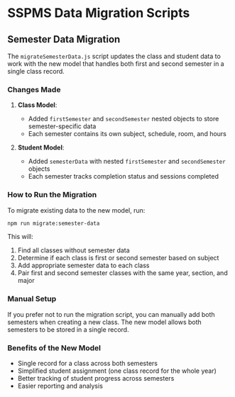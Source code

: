 # SSPMS Data Migration Scripts

## Semester Data Migration

The `migrateSemesterData.js` script updates the class and student data to work with the new model that handles both first and second semester in a single class record.

### Changes Made

1. **Class Model**:
   - Added `firstSemester` and `secondSemester` nested objects to store semester-specific data
   - Each semester contains its own subject, schedule, room, and hours

2. **Student Model**:
   - Added `semesterData` with nested `firstSemester` and `secondSemester` objects
   - Each semester tracks completion status and sessions completed

### How to Run the Migration

To migrate existing data to the new model, run:

```bash
npm run migrate:semester-data
```

This will:
1. Find all classes without semester data
2. Determine if each class is first or second semester based on subject
3. Add appropriate semester data to each class
4. Pair first and second semester classes with the same year, section, and major

### Manual Setup

If you prefer not to run the migration script, you can manually add both semesters when creating a new class. The new model allows both semesters to be stored in a single record.

### Benefits of the New Model

- Single record for a class across both semesters
- Simplified student assignment (one class record for the whole year)
- Better tracking of student progress across semesters
- Easier reporting and analysis